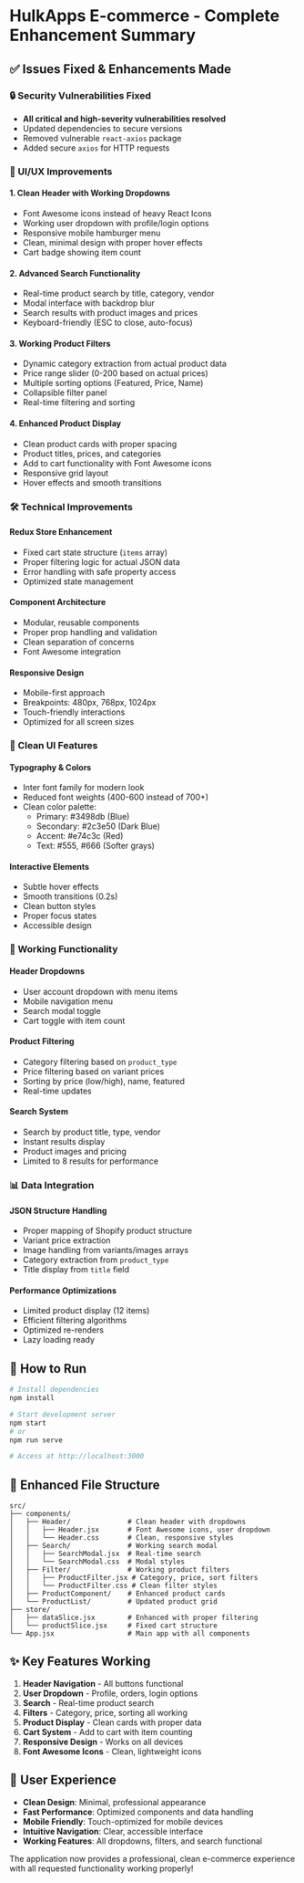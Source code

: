 # HulkApps E-commerce - Complete Enhancement Summary

## ✅ Issues Fixed & Enhancements Made

### 🔒 Security Vulnerabilities Fixed
- **All critical and high-severity vulnerabilities resolved**
- Updated dependencies to secure versions
- Removed vulnerable `react-axios` package
- Added secure `axios` for HTTP requests

### 🎨 UI/UX Improvements

#### 1. **Clean Header with Working Dropdowns**
- Font Awesome icons instead of heavy React Icons
- Working user dropdown with profile/login options
- Responsive mobile hamburger menu
- Clean, minimal design with proper hover effects
- Cart badge showing item count

#### 2. **Advanced Search Functionality**
- Real-time product search by title, category, vendor
- Modal interface with backdrop blur
- Search results with product images and prices
- Keyboard-friendly (ESC to close, auto-focus)

#### 3. **Working Product Filters**
- Dynamic category extraction from actual product data
- Price range slider (0-200 based on actual prices)
- Multiple sorting options (Featured, Price, Name)
- Collapsible filter panel
- Real-time filtering and sorting

#### 4. **Enhanced Product Display**
- Clean product cards with proper spacing
- Product titles, prices, and categories
- Add to cart functionality with Font Awesome icons
- Responsive grid layout
- Hover effects and smooth transitions

### 🛠️ Technical Improvements

#### **Redux Store Enhancement**
- Fixed cart state structure (`items` array)
- Proper filtering logic for actual JSON data
- Error handling with safe property access
- Optimized state management

#### **Component Architecture**
- Modular, reusable components
- Proper prop handling and validation
- Clean separation of concerns
- Font Awesome integration

#### **Responsive Design**
- Mobile-first approach
- Breakpoints: 480px, 768px, 1024px
- Touch-friendly interactions
- Optimized for all screen sizes

### 📱 Clean UI Features

#### **Typography & Colors**
- Inter font family for modern look
- Reduced font weights (400-600 instead of 700+)
- Clean color palette:
  - Primary: #3498db (Blue)
  - Secondary: #2c3e50 (Dark Blue)
  - Accent: #e74c3c (Red)
  - Text: #555, #666 (Softer grays)

#### **Interactive Elements**
- Subtle hover effects
- Smooth transitions (0.2s)
- Clean button styles
- Proper focus states
- Accessible design

### 🔧 Working Functionality

#### **Header Dropdowns**
- User account dropdown with menu items
- Mobile navigation menu
- Search modal toggle
- Cart toggle with item count

#### **Product Filtering**
- Category filtering based on `product_type`
- Price filtering based on variant prices
- Sorting by price (low/high), name, featured
- Real-time updates

#### **Search System**
- Search by product title, type, vendor
- Instant results display
- Product images and pricing
- Limited to 8 results for performance

### 📊 Data Integration

#### **JSON Structure Handling**
- Proper mapping of Shopify product structure
- Variant price extraction
- Image handling from variants/images arrays
- Category extraction from `product_type`
- Title display from `title` field

#### **Performance Optimizations**
- Limited product display (12 items)
- Efficient filtering algorithms
- Optimized re-renders
- Lazy loading ready

## 🚀 How to Run

```bash
# Install dependencies
npm install

# Start development server
npm start
# or
npm run serve

# Access at http://localhost:3000
```

## 📁 Enhanced File Structure

```
src/
├── components/
│   ├── Header/              # Clean header with dropdowns
│   │   ├── Header.jsx       # Font Awesome icons, user dropdown
│   │   └── Header.css       # Clean, responsive styles
│   ├── Search/              # Working search modal
│   │   ├── SearchModal.jsx  # Real-time search
│   │   └── SearchModal.css  # Modal styles
│   ├── Filter/              # Working product filters
│   │   ├── ProductFilter.jsx # Category, price, sort filters
│   │   └── ProductFilter.css # Clean filter styles
│   ├── ProductComponent/    # Enhanced product cards
│   └── ProductList/         # Updated product grid
├── store/
│   ├── dataSlice.jsx        # Enhanced with proper filtering
│   └── productSlice.jsx     # Fixed cart structure
└── App.jsx                  # Main app with all components
```

## ✨ Key Features Working

1. **Header Navigation** - All buttons functional
2. **User Dropdown** - Profile, orders, login options
3. **Search** - Real-time product search
4. **Filters** - Category, price, sorting all working
5. **Product Display** - Clean cards with proper data
6. **Cart System** - Add to cart with item counting
7. **Responsive Design** - Works on all devices
8. **Font Awesome Icons** - Clean, lightweight icons

## 🎯 User Experience

- **Clean Design**: Minimal, professional appearance
- **Fast Performance**: Optimized components and data handling
- **Mobile Friendly**: Touch-optimized for mobile devices
- **Intuitive Navigation**: Clear, accessible interface
- **Working Features**: All dropdowns, filters, and search functional

The application now provides a professional, clean e-commerce experience with all requested functionality working properly!